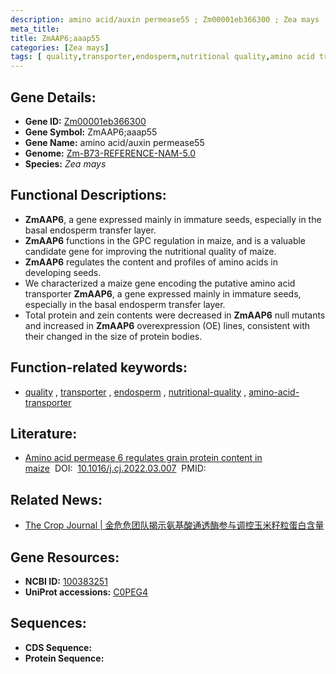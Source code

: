 ```yaml
---
description: amino acid/auxin permease55 ; Zm00001eb366300 ; Zea mays
meta_title:
title: ZmAAP6;aaap55
categories: [Zea mays]
tags: [ quality,transporter,endosperm,nutritional quality,amino acid transporter ]
---
```


## Gene Details:
- **Gene ID:**	[Zm00001eb366300](https://www.maizegdb.org/gene_center/gene/Zm00001eb366300)
- **Gene Symbol:** ZmAAP6;aaap55
- **Gene Name:** amino acid/auxin permease55
- **Genome:** [Zm-B73-REFERENCE-NAM-5.0](https://www.maizegdb.org/genome/assembly/Zm-B73-REFERENCE-NAM-5.0)
- **Species:** *Zea mays*

## Functional Descriptions:
   - **ZmAAP6**, a gene expressed mainly in immature seeds, especially in the basal endosperm transfer layer.
   - **ZmAAP6** functions in the GPC regulation in maize, and is a valuable candidate gene for improving the nutritional quality of maize.
   - **ZmAAP6** regulates the content and profiles of amino acids in developing seeds.
   - We characterized a maize gene encoding the putative amino acid transporter **ZmAAP6**, a gene expressed mainly in immature seeds, especially in the basal endosperm transfer layer.
   - Total protein and zein contents were decreased in **ZmAAP6** null mutants and increased in **ZmAAP6** overexpression (OE) lines, consistent with their changed in the size of protein bodies.

## Function-related keywords:
- [quality](/tags/quality/)&nbsp;,&nbsp;[transporter](/tags/transporter/)&nbsp;,&nbsp;[endosperm](/tags/endosperm/)&nbsp;,&nbsp;[nutritional-quality](/tags/nutritional-quality/)&nbsp;,&nbsp;[amino-acid-transporter](/tags/amino-acid-transporter/)

## Literature:
   - [Amino acid permease 6 regulates grain protein content in maize]( https://www.sciencedirect.com/science/article/pii/S2214514122000794)&nbsp;&nbsp;DOI:&nbsp;&nbsp;[10.1016/j.cj.2022.03.007](https://www.sciencedirect.com/science/article/pii/S2214514122000794)&nbsp;&nbsp;PMID:&nbsp;&nbsp;[](https://pubmed.ncbi.nlm.nih.gov//)

## Related News:
   - [The Crop Journal | 金危危团队揭示氨基酸通透酶参与调控玉米籽粒蛋白含量](https://mp.weixin.qq.com/s?__biz=Mzg3MDEwNDEyMg==&mid=2247528686&idx=3&sn=7b576ba1b3ef1ea660bb5cc92b0fdff6&chksm=ce90ddbbf9e754ad7952399ecbfd77c3a9e3d364ed8705879d592edda28a87edc1da17602b93&scene=27#wechat_redirect)

## Gene Resources:
- **NCBI ID:** [100383251](https://www.ncbi.nlm.nih.gov/gene/?term=100383251)
- **UniProt accessions:** [C0PEG4](https://www.uniprot.org/uniprotkb/C0PEG4/entry)



## Sequences:
- **CDS Sequence:**
- **Protein Sequence:**
